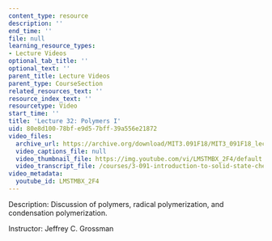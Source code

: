 ```yaml
---
content_type: resource
description: ''
end_time: ''
file: null
learning_resource_types:
- Lecture Videos
optional_tab_title: ''
optional_text: ''
parent_title: Lecture Videos
parent_type: CourseSection
related_resources_text: ''
resource_index_text: ''
resourcetype: Video
start_time: ''
title: 'Lecture 32: Polymers I'
uid: 80e8d100-78bf-e9d5-7bff-39a556e21872
video_files:
  archive_url: https://archive.org/download/MIT3.091F18/MIT3_091F18_lec32_300k.mp4
  video_captions_file: null
  video_thumbnail_file: https://img.youtube.com/vi/LMSTMBX_2F4/default.jpg
  video_transcript_file: /courses/3-091-introduction-to-solid-state-chemistry-fall-2018/7766aee53a78759643ade2b881839db6_2a59RuPBIko.pdf
video_metadata:
  youtube_id: LMSTMBX_2F4
---
```


Description: Discussion of polymers, radical polymerization, and condensation polymerization.

Instructor: Jeffrey C. Grossman